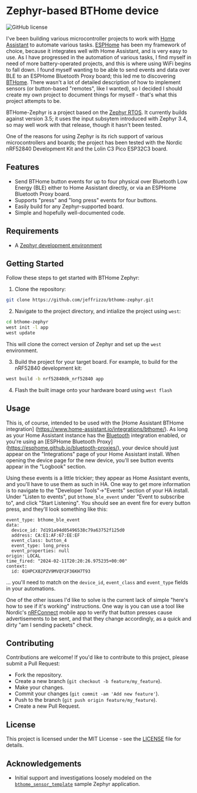 # Zephyr-based BTHome device

![GitHub license](https://img.shields.io/badge/license-MIT-blue.svg)

I've been building various microcontroller projects to work with
[Home Assistant](https://home-assistant.io) to automate various tasks.
[ESPHome](https://esphome.io) has been my framework of choice, because it
integrates well with Home Assistant, and is very easy to use.  As I have
progressed in the automation of various tasks, I find myself in need of more
battery-operated projects, and this is where using WiFi begins to fall down.
I found myself wanting to be able to send events and data over BLE to an
ESPHome Bluetooth Proxy board; this led me to discovering [BTHome](https://bthome.io).
There wasn't a lot of detailed description of how to implement sensors (or
button-based "remotes", like I wanted), so I decided I should create my own
project to document things for myself - that's what this project attempts to be.

BTHome-Zephyr is a project based on the [Zephyr RTOS](https://github.com/zephyrproject-rtos/).
It currently builds against version 3.5; it uses the input subsytem introduced with
Zephyr 3.4, so may well work with that release, though it hasn't been tested.

One of the reasons for using Zephyr is its rich support of various microcontrollers
and boards; the project has been tested with the Nordic nRF52840 Development Kit
and the Lolin C3 Pico ESP32C3 board.

## Features

- Send BTHome button events for up to four physical over Bluetooth Low Energy (BLE)
  either to Home Assistant directly, or via an ESPHome Bluetooth Proxy board.
- Supports "press" and "long press" events for four buttons.
- Easily build for any Zephyr-supported board.
- Simple and hopefully well-documented code.

## Requirements

- A [Zephyr development environment](https://docs.zephyrproject.org/latest/develop/getting_started/index.html)

## Getting Started

Follow these steps to get started with BTHome Zephyr:

1. Clone the repository:

```bash
git clone https://github.com/jeffrizzo/bthome-zephyr.git
```

2. Navigate to the project directory, and intialize the project using `west`:

```bash
cd bthome-zephyr
west init -l app
west update
```

This will clone the correct version of Zephyr and set up the `west` environment.

3. Build the project for your target board. For example, to build for the nRF52840
development kit:

```bash
west build -b nrf52840dk_nrf52840 app
```

4. Flash the built image onto your hardware board using `west flash`


## Usage

This is, of course, intended to be used with the [Home Assistant BTHome integration]
(https://www.home-assistant.io/integrations/bthome/). As long as your Home Assistant
instance has the [Bluetooth](https://www.home-assistant.io/integrations/bluetooth)
integration enabled, or you're using an [ESPHome Bluetooth Proxy]
(https://esphome.github.io/bluetooth-proxies/), your device should just appear on
the "Integrations" page of your Home Assistant install.  When opening the device page
for the new device, you'll see button events appear in the "Logbook" section.

Using these events is a little trickier; they appear as Home Assistant events, and
you'll have to use them as such in HA.  One way to get more information is to
navigate to the "Developer Tools"->"Events" section of your HA install. Under
"Listen to events", put `bthome_ble_event` under "Event to subscribe to", and click
"Start Listening". You should see an event fire for every button press, and they'll
look something like this:

```
event_type: bthome_ble_event
data:
  device_id: 7d191a94d05496538c79a63752f125d0
  address: CA:E1:AF:67:EE:EF
  event_class: button_4
  event_type: long_press
  event_properties: null
origin: LOCAL
time_fired: "2024-02-11T20:20:26.975235+00:00"
context:
  id: 01HPCX82PZV9MVQY2F36KH7T93
```

... you'll need to match on the `device_id`, `event_class` and `event_type` fields
in your automations.

One of the other issues I'd like to solve is the
current lack of simple "here's how to see if it's working" instructions.  One way
is you can use a tool like Nordic's
[nRFConnect](https://www.nordicsemi.com/Products/Development-tools/nrf-connect-for-mobile)
mobile app to verify that button presses cause advertisements to be sent, and
that they change accordingly, as a quick and dirty "am I sending packets" check.

## Contributing

Contributions are welcome! If you'd like to contribute to this project, please submit
a Pull Request:

- Fork the repository.
- Create a new branch (`git checkout -b feature/my_feature`).
- Make your changes.
- Commit your changes (`git commit -am 'Add new feature'`).
- Push to the branch (`git push origin feature/my_feature`).
- Create a new Pull Request.

## License

This project is licensed under the MIT License - see the [LICENSE](LICENSE) file for details.

## Acknowledgements

- Initial support and investigations loosely modeled on the
  [`bthome_sensor_template`](https://github.com/zephyrproject-rtos/zephyr/tree/main/samples/bluetooth/bthome_sensor_template)
  sample Zephyr application.
